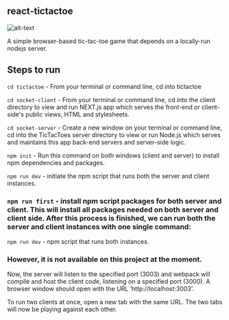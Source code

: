 ## react-tictactoe

![alt-text](https://imgur.com/pnFGz02.jpg)

A simple browser-based tic-tac-toe game that depends on a locally-run nodejs server.

## Steps to run

`cd tictactoe` - From your terminal or command line, cd into tictactoe

`cd socket-client` - From your terminal or command line, cd into the client directory to view and run NEXT.js app which serves the front-end or client-side's public views, HTML and stylesheets.

`cd socket-server` - Create a new window on your terminal or command line, cd into the TicTacToes server directory to view or run Node.js which serves and maintains this app back-end servers and server-side logic.

`npm init` - Run this command on both windows (client and server) to install npm dependencies and packages.

`npm run dev` - initiate the npm script that runs both the server and client instances.


### `npm run first` - install npm script packages for both server and client. This will install all packages needed on both server and client side. After this process is finished, we can run both the server and client instances with one single command: 

`npm run dev` - npm script that runs both instances.
### However, it is not available on this project at the moment.


Now, the server will listen to the specified port (3003) and webpack will compile and host the client code,
listening on a specified port (3000). A browser window should open with the URL ‘http://localhost:3003’.

To run two clients at once, open a new tab with the same URL. The two tabs will now be playing against each
other.

